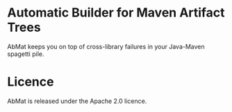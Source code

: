 Automatic Builder for Maven Artifact Trees
==========================================
AbMat keeps you on top of cross-library failures in your Java-Maven spagetti pile.

Licence
=======
AbMat is released under the Apache 2.0 licence.
